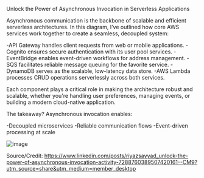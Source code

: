 Unlock the Power of Asynchronous Invocation in Serverless Applications

Asynchronous communication is the backbone of scalable and efficient serverless architectures. In this diagram, I’ve outlined how core AWS services work together to create a seamless, decoupled system:

-API Gateway handles client requests from web or mobile applications.
-Cognito ensures secure authentication with its user pool services.
-EventBridge enables event-driven workflows for address management.
-SQS facilitates reliable message queuing for the favorite service.
-DynamoDB serves as the scalable, low-latency data store.
-AWS Lambda processes CRUD operations serverlessly across both services.

Each component plays a critical role in making the architecture robust and scalable, whether you're handling user preferences, managing events, or building a modern cloud-native application.

The takeaway? Asynchronous invocation enables:

-Decoupled microservices
-Reliable communication flows
-Event-driven processing at scale

![image](https://github.com/user-attachments/assets/bed83312-fdeb-4a24-b2e0-48cf2dbbc286)

Source/Credit: https://www.linkedin.com/posts/riyazsayyad_unlock-the-power-of-asynchronous-invocation-activity-7288760389507420161--CM9?utm_source=share&utm_medium=member_desktop
